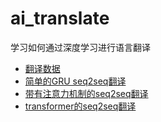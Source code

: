 # ai_translate

学习如何通过深度学习进行语言翻译

- [翻译数据](文本预处理.ipynb)
- [简单的GRU seq2seq翻译](seq2seq模型翻译.ipynb)
- [带有注意力机制的seq2seq翻译](seq2seq_with_attention模型.ipynb)
- [transformer的seq2seq翻译](seq2seq_with_transformer模型.ipynb)
